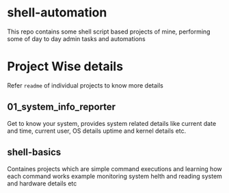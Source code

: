 # shell-automation

This repo contains some shell script based projects of mine, performing some of day to day admin tasks and automations

# Project Wise details

Refer `readme` of individual projects to know more details

## 01_system_info_reporter

Get to know your system, provides system related details like current date and time, current user, OS details uptime  and kernel details etc.

## shell-basics

Containes projects which are simple command executions and learning how each command works example monitoring system helth and reading system and hardware details etc

